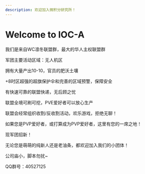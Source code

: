 ```yaml
---
description: 欢迎加入微积分研究所！
---
```


# Welcome to IOC-A

我们是来自WC凛冬联盟群，最大的华人主权联盟群

军团主要活动区域：无人机区

拥有大量产出10-10，官员的肥沃土壤

+8时区超强的超旗保护伞和完善的区域预警，保障安全

有快速可靠的联盟快递，无后顾之忧

联盟全境可刷可挖，PVE爱好者可以放心生产

联盟会经常组织收割/反收割活动，欢乐游戏，拒绝无聊！

如果您是PVP爱好者，或打算成为PVP爱好者，这里有您的一席之地！

现军团招新！

无论您是萌萌的纯新人还是老油条，都欢迎加入我们的小团体！

公司庙小，脚本勿扰~

QQ群号：40527125



